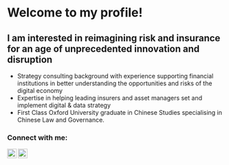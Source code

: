 # Welcome to my profile!

## I am interested in reimagining risk and insurance for an age of unprecedented innovation and disruption

- Strategy consulting background with experience supporting financial institutions in better understanding the opportunities and risks of the digital economy 
- Expertise in helping leading insurers and asset managers set and implement digital & data strategy
- First Class Oxford University graduate in Chinese Studies specialising in Chinese Law and Governance. 


### Connect with me:

[<img align="left" alt="Website | Vercel" width="22px" src="https://cdn.jsdelivr.net/npm/simple-icons@v3/icons/vercel.svg" />][vercel]
[<img align="left" alt="Linkedin | LinkedIn" width="22px" src="https://cdn.jsdelivr.net/npm/simple-icons@v3/icons/linkedin.svg" />][linkedin]

[vercel]:https://www.benedictaltier.com
[linkedin]:https://uk.linkedin.com/in/benedict-altier-0041748b
